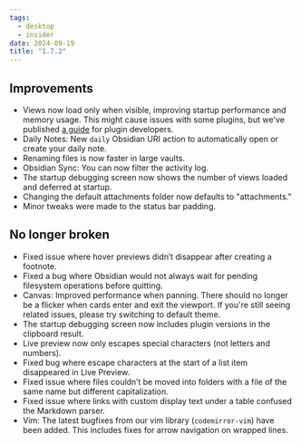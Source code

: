 ```yaml
---
tags:
  - desktop
  - insider
date: 2024-09-19
title: "1.7.2"
---
```


## Improvements

- Views now load only when visible, improving startup performance and memory usage. This might cause issues with some plugins, but we've published [a guide](https://docs.obsidian.md/Plugins/Guides/Understanding+deferred+views) for plugin developers.
- Daily Notes: New `daily` Obsidian URI action to automatically open or create your daily note.
- Renaming files is now faster in large vaults.
- Obsidian Sync: You can now filter the activity log.
- The startup debugging screen now shows the number of views loaded and deferred at startup.
- Changing the default attachments folder now defaults to "attachments."
- Minor tweaks were made to the status bar padding.

## No longer broken

- Fixed issue where hover previews didn’t disappear after creating a footnote.
- Fixed a bug where Obsidian would not always wait for pending filesystem operations before quitting.
- Canvas: Improved performance when panning. There should no longer be a flicker when cards enter and exit the viewport. If you're still seeing related issues, please try switching to default theme.
- The startup debugging screen now includes plugin versions in the clipboard result.
- Live preview now only escapes special characters (not letters and numbers).
- Fixed bug where escape characters at the start of a list item disappeared in Live Preview.
- Fixed issue where files couldn’t be moved into folders with a file of the same name but different capitalization.
- Fixed issue where links with custom display text under a table confused the Markdown parser.
- Vim: The latest bugfixes from our vim library (`codemirror-vim`) have been added. This includes fixes for arrow navigation on wrapped lines.
